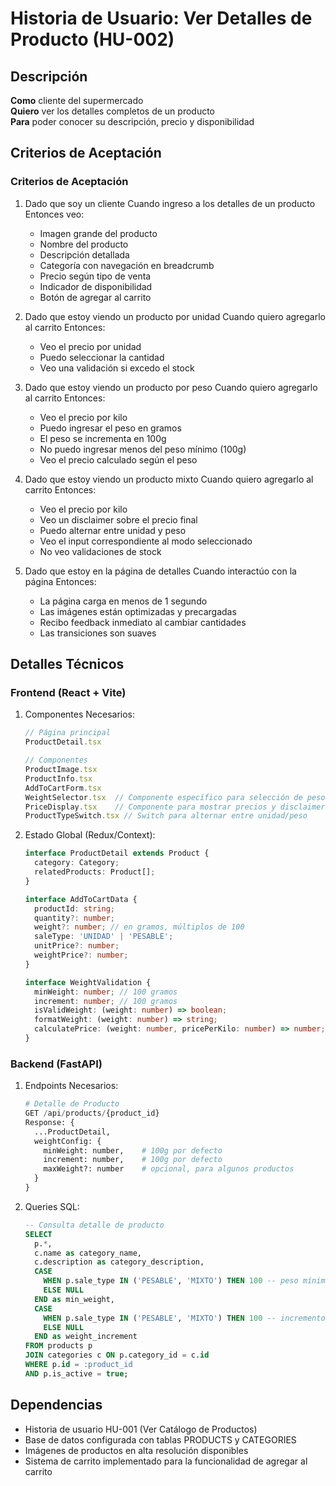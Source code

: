 # Historia de Usuario: Ver Detalles de Producto (HU-002)

## Descripción
**Como** cliente del supermercado  
**Quiero** ver los detalles completos de un producto  
**Para** poder conocer su descripción, precio y disponibilidad

## Criterios de Aceptación

### Criterios de Aceptación

1. Dado que soy un cliente
   Cuando ingreso a los detalles de un producto
   Entonces veo:
   - Imagen grande del producto
   - Nombre del producto
   - Descripción detallada
   - Categoría con navegación en breadcrumb
   - Precio según tipo de venta
   - Indicador de disponibilidad
   - Botón de agregar al carrito

2. Dado que estoy viendo un producto por unidad
   Cuando quiero agregarlo al carrito
   Entonces:
   - Veo el precio por unidad
   - Puedo seleccionar la cantidad
   - Veo una validación si excedo el stock

3. Dado que estoy viendo un producto por peso
   Cuando quiero agregarlo al carrito
   Entonces:
   - Veo el precio por kilo
   - Puedo ingresar el peso en gramos
   - El peso se incrementa en 100g
   - No puedo ingresar menos del peso mínimo (100g)
   - Veo el precio calculado según el peso

4. Dado que estoy viendo un producto mixto
   Cuando quiero agregarlo al carrito
   Entonces:
   - Veo el precio por kilo
   - Veo un disclaimer sobre el precio final
   - Puedo alternar entre unidad y peso
   - Veo el input correspondiente al modo seleccionado
   - No veo validaciones de stock

5. Dado que estoy en la página de detalles
   Cuando interactúo con la página
   Entonces:
   - La página carga en menos de 1 segundo
   - Las imágenes están optimizadas y precargadas
   - Recibo feedback inmediato al cambiar cantidades
   - Las transiciones son suaves

## Detalles Técnicos

### Frontend (React + Vite)
1. Componentes Necesarios:
   ```typescript
   // Página principal
   ProductDetail.tsx
   
   // Componentes
   ProductImage.tsx
   ProductInfo.tsx
   AddToCartForm.tsx
   WeightSelector.tsx  // Componente específico para selección de peso
   PriceDisplay.tsx    // Componente para mostrar precios y disclaimers
   ProductTypeSwitch.tsx // Switch para alternar entre unidad/peso
   ```

2. Estado Global (Redux/Context):
   ```typescript
   interface ProductDetail extends Product {
     category: Category;
     relatedProducts: Product[];
   }

   interface AddToCartData {
     productId: string;
     quantity?: number;
     weight?: number; // en gramos, múltiplos de 100
     saleType: 'UNIDAD' | 'PESABLE';
     unitPrice?: number;
     weightPrice?: number;
   }

   interface WeightValidation {
     minWeight: number; // 100 gramos
     increment: number; // 100 gramos
     isValidWeight: (weight: number) => boolean;
     formatWeight: (weight: number) => string;
     calculatePrice: (weight: number, pricePerKilo: number) => number;
   }
   ```

### Backend (FastAPI)
1. Endpoints Necesarios:
   ```python
   # Detalle de Producto
   GET /api/products/{product_id}
   Response: {
     ...ProductDetail,
     weightConfig: {
       minWeight: number,    # 100g por defecto
       increment: number,    # 100g por defecto
       maxWeight?: number    # opcional, para algunos productos
     }
   }
   ```

2. Queries SQL:
   ```sql
   -- Consulta detalle de producto
   SELECT 
     p.*,
     c.name as category_name,
     c.description as category_description,
     CASE 
       WHEN p.sale_type IN ('PESABLE', 'MIXTO') THEN 100 -- peso mínimo en gramos
       ELSE NULL 
     END as min_weight,
     CASE 
       WHEN p.sale_type IN ('PESABLE', 'MIXTO') THEN 100 -- incremento en gramos
       ELSE NULL 
     END as weight_increment
   FROM products p
   JOIN categories c ON p.category_id = c.id
   WHERE p.id = :product_id
   AND p.is_active = true;
   ```

## Dependencias
- Historia de usuario HU-001 (Ver Catálogo de Productos)
- Base de datos configurada con tablas PRODUCTS y CATEGORIES
- Imágenes de productos en alta resolución disponibles
- Sistema de carrito implementado para la funcionalidad de agregar al carrito